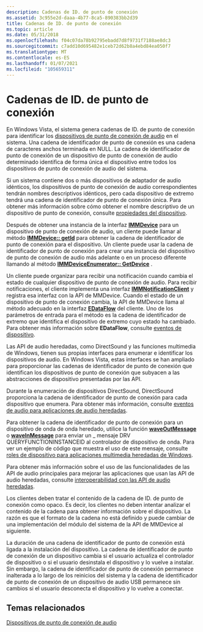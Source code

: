 ```yaml
---
description: Cadenas de ID. de punto de conexión
ms.assetid: 3c955e2d-daaa-4b77-8ca5-890383bb2d39
title: Cadenas de ID. de punto de conexión
ms.topic: article
ms.date: 05/31/2018
ms.openlocfilehash: f04c07da78b92795ebadd7d8f9731f7188ae8dc3
ms.sourcegitcommit: c7add10d695482e1ceb72d62b8a4ebd84ea050f7
ms.translationtype: MT
ms.contentlocale: es-ES
ms.lasthandoff: 01/07/2021
ms.locfileid: "105659311"
---
```

# <a name="endpoint-id-strings"></a>Cadenas de ID. de punto de conexión

En Windows Vista, el sistema genera cadenas de ID. de punto de conexión para identificar los [dispositivos de punto de conexión de audio](audio-endpoint-devices.md) en el sistema. Una cadena de identificador de punto de conexión es una cadena de caracteres anchos terminada en NULL. La cadena de identificador de punto de conexión de un dispositivo de punto de conexión de audio determinado identifica de forma única el dispositivo entre todos los dispositivos de punto de conexión de audio del sistema.

Si un sistema contiene dos o más dispositivos de adaptador de audio idénticos, los dispositivos de punto de conexión de audio correspondientes tendrán nombres descriptivos idénticos, pero cada dispositivo de extremo tendrá una cadena de identificador de punto de conexión única. Para obtener más información sobre cómo obtener el nombre descriptivo de un dispositivo de punto de conexión, consulte [propiedades del dispositivo](device-properties.md).

Después de obtener una instancia de la interfaz [**IMMDevice**](/windows/desktop/api/Mmdeviceapi/nn-mmdeviceapi-immdevice) para un dispositivo de punto de conexión de audio, un cliente puede llamar al método [**IMMDevice:: getId**](/windows/desktop/api/Mmdeviceapi/nf-mmdeviceapi-immdevice-getid) para obtener la cadena de identificador de punto de conexión para el dispositivo. Un cliente puede usar la cadena de identificador de punto de conexión para crear una instancia del dispositivo de punto de conexión de audio más adelante o en un proceso diferente llamando al método [**IMMDeviceEnumerator:: GetDevice**](/windows/desktop/api/Mmdeviceapi/nf-mmdeviceapi-immdeviceenumerator-getdevice) .

Un cliente puede organizar para recibir una notificación cuando cambia el estado de cualquier dispositivo de punto de conexión de audio. Para recibir notificaciones, el cliente implementa una interfaz [**IMMNotificationClient**](/windows/desktop/api/Mmdeviceapi/nn-mmdeviceapi-immnotificationclient) y registra esa interfaz con la API de MMDevice. Cuando el estado de un dispositivo de punto de conexión cambia, la API de MMDevice llama al método adecuado en la interfaz [**EDataFlow**](/windows/win32/api/mmdeviceapi/ne-mmdeviceapi-edataflow) del cliente. Uno de los parámetros de entrada para el método es la cadena de identificador de extremo que identifica el dispositivo de extremo cuyo estado ha cambiado. Para obtener más información sobre **EDataFlow**, consulte [eventos de dispositivo](device-events.md).

Las API de audio heredadas, como DirectSound y las funciones multimedia de Windows, tienen sus propias interfaces para enumerar e identificar los dispositivos de audio. En Windows Vista, estas interfaces se han ampliado para proporcionar las cadenas de identificador de punto de conexión que identifican los dispositivos de punto de conexión que subyacen a las abstracciones de dispositivo presentadas por las API.

Durante la enumeración de dispositivos DirectSound, DirectSound proporciona la cadena de identificador de punto de conexión para cada dispositivo que enumera. Para obtener más información, consulte [eventos de audio para aplicaciones de audio heredadas](audio-events-for-legacy-audio-applications.md).

Para obtener la cadena de identificador de punto de conexión para un dispositivo de onda de onda heredado, utilice la función [**waveOutMessage**](/previous-versions//dd743865(v=vs.85)) o [**waveInMessage**](/previous-versions//dd743846(v=vs.85)) para enviar un \_ mensaje DRV QUERYFUNCTIONINSTANCEID al controlador de dispositivo de onda. Para ver un ejemplo de código que muestra el uso de este mensaje, consulte [roles de dispositivo para aplicaciones multimedia heredadas de Windows](device-roles-for-legacy-windows-multimedia-applications.md).

Para obtener más información sobre el uso de las funcionalidades de las API de audio principales para mejorar las aplicaciones que usan las API de audio heredadas, consulte [interoperabilidad con las API de audio heredadas](interoperability-with-legacy-audio-apis.md).

Los clientes deben tratar el contenido de la cadena de ID. de punto de conexión como opaco. Es decir, los clientes no deben intentar analizar el contenido de la cadena para obtener información sobre el dispositivo. La razón es que el formato de la cadena no está definido y puede cambiar de una implementación del módulo del sistema de la API de MMDevice al siguiente.

La duración de una cadena de identificador de punto de conexión está ligada a la instalación del dispositivo. La cadena de identificador de punto de conexión de un dispositivo cambia si el usuario actualiza el controlador de dispositivo o si el usuario desinstala el dispositivo y lo vuelve a instalar. Sin embargo, la cadena de identificador de punto de conexión permanece inalterada a lo largo de los reinicios del sistema y la cadena de identificador de punto de conexión de un dispositivo de audio USB permanece sin cambios si el usuario desconecta el dispositivo y lo vuelve a conectar.

## <a name="related-topics"></a>Temas relacionados

<dl> <dt>

[Dispositivos de punto de conexión de audio](audio-endpoint-devices.md)
</dt> </dl>

 

 
